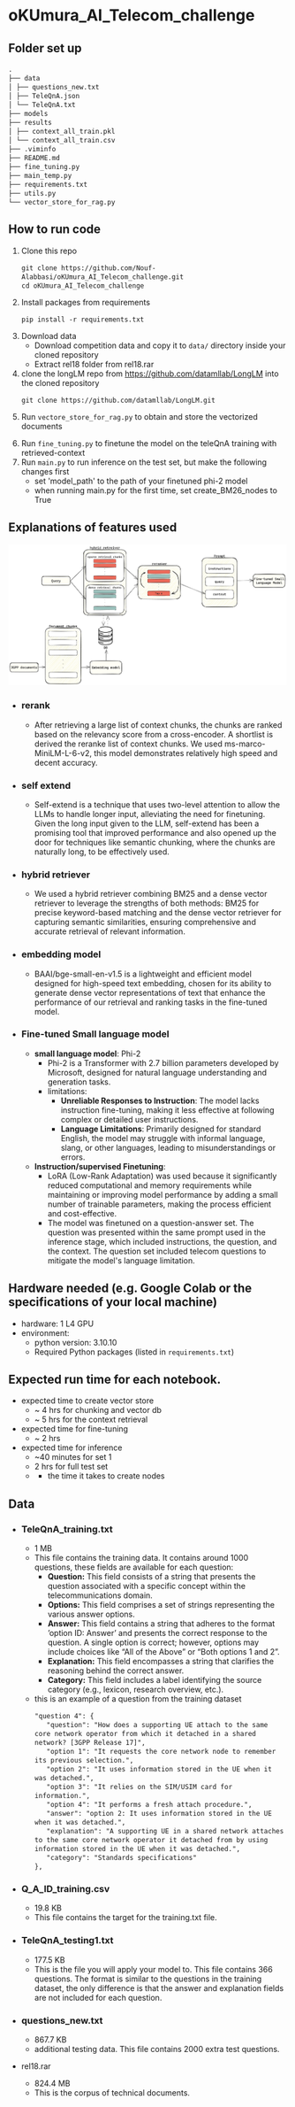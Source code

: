 # oKUmura_AI_Telecom_challenge
## Folder set up
<!--├── .lightning_studio -->
```
.
├── data
│ ├── questions_new.txt
│ ├── TeleQnA.json
│ └── TeleQnA.txt
├── models
├── results
│ ├── context_all_train.pkl
│ └── context_all_train.csv
├── .viminfo
├── README.md
├── fine_tuning.py
├── main_temp.py
├── requirements.txt
├── utils.py
└── vector_store_for_rag.py
```


<!-- ├── context_save.py
├── data_process.ipynb -->

## How to run code
1. Clone this repo
   ```
   git clone https://github.com/Nouf-Alabbasi/oKUmura_AI_Telecom_challenge.git
   cd oKUmura_AI_Telecom_challenge
   ```
2. Install packages from requirements 
   ```
   pip install -r requirements.txt
   ```
3. Download data
   - Download competition data and copy it to ``data/`` directory inside your cloned repository
   - Extract rel18 folder from rel18.rar
4. clone the longLM repo from https://github.com/datamllab/LongLM into the cloned repository 
   ```
   git clone https://github.com/datamllab/LongLM.git
   ```
5. Run ``vectore_store_for_rag.py`` to obtain and store the vectorized documents
<!-- added flash_attn to requirements.txt -->
6. Run ``fine_tuning.py`` to finetune the model on the teleQnA training with retrieved-context
7. Run ``main.py`` to run inference on the test set, but make the following changes first
   - set 'model_path' to the path of your finetuned phi-2 model
   - when running main.py for the first time, set create_BM26_nodes to True
   
## Explanations of features used
<!-- add node that mentions the base code's source -->
<!-- architecture -->
![figure](figures/v_3.1.png)
- ### rerank
   * After retrieving a large list of context chunks, the chunks are ranked based on the relevancy score from a cross-encoder. A shortlist is derived the reranke list of context chunks. We used ms-marco-MiniLM-L-6-v2, this model demonstrates relatively high speed and decent accuracy.

- ### self extend
   * Self-extend is a technique that uses two-level attention to allow the LLMs to handle longer input, alleviating the need for finetuning. Given the long input given to the LLM, self-extend has been a promising tool that improved performance and also opened up the door for techniques like semantic chunking, where the chunks are naturally long, to be effectively used. 

- ### hybrid retriever
   * We used a hybrid retriever combining BM25 and a dense vector retriever to leverage the strengths of both methods: BM25 for precise keyword-based matching and the dense vector retriever for capturing semantic similarities, ensuring comprehensive and accurate retrieval of relevant information.

- ### embedding model
   * BAAI/bge-small-en-v1.5 is a lightweight and efficient model designed for high-speed text embedding, chosen for its ability to generate dense vector representations of text that enhance the performance of our retrieval and ranking tasks in the fine-tuned model.

- ### Fine-tuned Small language model
   * **small language model**: Phi-2
      - Phi-2 is a Transformer with 2.7 billion parameters developed by Microsoft, designed for natural language understanding and generation tasks.
      - limitations:
         - **Unreliable Responses to Instruction**: The model lacks instruction fine-tuning, making it less effective at following complex or detailed user instructions.
         - **Language Limitations**: Primarily designed for standard English, the model may struggle with informal language, slang, or other languages, leading to misunderstandings or errors.
   * **Instruction/supervised Finetuning**:
      - LoRA (Low-Rank Adaptation) was used because it significantly reduced computational and memory requirements while maintaining or improving model performance by adding a small number of trainable parameters, making the process efficient and cost-effective.
      - The model was finetuned on a question-answer set. The question was presented within the same prompt used in the inference stage, which included instructions, the question, and the context. The question set included telecom questions to mitigate the model's language limitation.

## Hardware needed (e.g. Google Colab or the specifications of your local machine)
- hardware: 1 L4 GPU
- environment: 
   - python version: 3.10.10
   - Required Python packages (listed in `requirements.txt`)


## Expected run time for each notebook. 
<!-- This will be useful to the review team for time and resource allocation. -->
* expected time to create vector store 
   * ~ 4 hrs for chunking and vector db
   * ~ 5 hrs for the context retrieval
* expected time for fine-tuning
   * ~ 2 hrs
* expected time for inference
   * ~40 minutes for set 1
   * 2 hrs for full test set
   * + the time it takes to create nodes



## Data
* ### TeleQnA_training.txt
   * 1 MB
   * This file contains the training data. It contains around 1000 questions, these fields are available for each question:
      - **Question:** This field consists of a string that presents the question associated with a specific concept within the telecommunications domain.
      - **Options:** This field comprises a set of strings representing the various answer options.
      - **Answer:** This field contains a string that adheres to the format ’option ID: Answer’ and presents the correct response to the question. A single option is correct; however, options may include choices like “All of the Above” or “Both options 1 and 2”.
      - **Explanation:** This field encompasses a string that clarifies the reasoning behind the correct answer.
      - **Category:** This field includes a label identifying the source category (e.g., lexicon, research overview, etc.).
   * this is an example of a question from the training dataset
      ```
      "question 4": {
         "question": "How does a supporting UE attach to the same core network operator from which it detached in a shared network? [3GPP Release 17]",
         "option 1": "It requests the core network node to remember its previous selection.",
         "option 2": "It uses information stored in the UE when it was detached.",
         "option 3": "It relies on the SIM/USIM card for information.",
         "option 4": "It performs a fresh attach procedure.",
         "answer": "option 2: It uses information stored in the UE when it was detached.",
         "explanation": "A supporting UE in a shared network attaches to the same core network operator it detached from by using information stored in the UE when it was detached.",
         "category": "Standards specifications"
      },
      ```

* ### Q_A_ID_training.csv
   * 19.8 KB
   * This file contains the target for the training.txt file.

* ### TeleQnA_testing1.txt
   * 177.5 KB
   * This is the file you will apply your model to. This file contains 366 questions. The format is similar to the questions in the training dataset, the only difference is that the answer and explanation fields are not included for each question.

* ### questions_new.txt
   * 867.7 KB
   * additional testing data. This file contains 2000 extra test questions.

* rel18.rar
   * 824.4 MB
   * This is the corpus of technical documents.

<!-- we might need to add the teleQnA.json file here too -->
